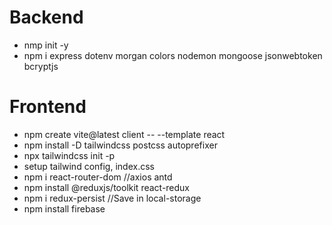 # Backend

- nmp init -y
- npm i express dotenv morgan colors nodemon mongoose jsonwebtoken bcryptjs

# Frontend

- npm create vite@latest client -- --template react
- npm install -D tailwindcss postcss autoprefixer
- npx tailwindcss init -p
- setup tailwind config, index.css
- npm i react-router-dom //axios antd
- npm install @reduxjs/toolkit react-redux
- npm i redux-persist //Save in local-storage
- npm install firebase
